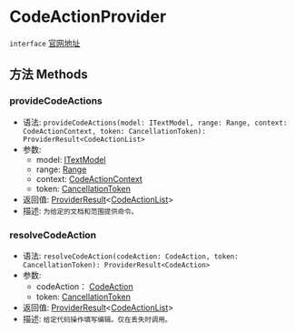 # CodeActionProvider
`interface` [官网地址](https://microsoft.github.io/monaco-editor/docs.html#interfaces/languages.CodeActionProvider.html)

## 方法 Methods

### provideCodeActions
+ 语法: `provideCodeActions(model: ITextModel, range: Range, context: CodeActionContext, token: CancellationToken): ProviderResult<CodeActionList>`
+ 参数: 
  + model: [ITextModel](../../editor/interfaces/ITextModel.md)
  + range: [Range](../../global/classes/Range.md)
  + context: [CodeActionContext](CodeActionContext.md)
  + token: [CancellationToken](../../global/interfaces/CancellationToken.md)
+ 返回值: [ProviderResult](../alias.md#providerresult)\<[CodeActionList](./CodeActionList.md)\>
+ 描述: `为给定的文档和范围提供命令。`


### resolveCodeAction
+ 语法: `resolveCodeAction(codeAction: CodeAction, token: CancellationToken): ProviderResult<CodeAction>`
+ 参数: 
  + codeAction： [CodeAction](./CodeAction.md)
  + token: [CancellationToken](../../global/interfaces/CancellationToken.md)
+ 返回值: [ProviderResult](../alias.md#providerresult)\<[CodeActionList](./CodeActionList.md)\>
+ 描述: `给定代码操作填写编辑。仅在丢失时调用。`

